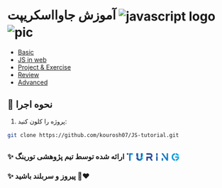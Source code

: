 # آموزش جاوااسکریپت   <img src="https://cdn.jsdelivr.net/gh/devicons/devicon/icons/javascript/javascript-original.svg" height="40" alt="javascript logo" align="center"  /> <img src="https://cdn.ituring.ir/research/76/turing%20(2).png" alt="pic" align="center" width="50px">

 - <a href="https://github.com/kourosh07/JS-tutorial/blob/main/Basics/main.js" target="_blank"> Basic </a>
 - <a href="https://github.com/kourosh07/JS-tutorial/tree/main/JS%20in%20web" target="_blank"> JS in web </a>
 - <a href="https://github.com/kourosh07/JS-tutorial/tree/main/Project%20%26%20Exercise" target="_blank"> Project & Exercise </a>
 - <a href="https://github.com/kourosh07/JS-tutorial/tree/main/Review" target="_blank"> Review </a>
 - <a href="https://github.com/kourosh07/JS-tutorial/blob/main/fs/main.js" target="_blank"> Advanced </a>




## 🚀 نحوه اجرا

1. پروژه را کلون کنید:
```bash
git clone https://github.com/kourosh07/JS-tutorial.git
```

##

### ✨ ارائه شده توسط تیم پژوهشی تورینگ <a href="https://ituring.ir"> <img src="https://github.com/kourosh07/kourosh07/blob/main/turing%20(1)_prev_ui.png" alt="turinglogo" border="0" align="center" width="120px"> </a> 

### ✨ پیروز و سربلند باشید  :rose::heart:


